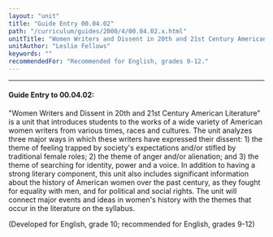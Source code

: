 ```yaml
---
layout: "unit"
title: "Guide Entry 00.04.02"
path: "/curriculum/guides/2000/4/00.04.02.x.html"
unitTitle: "Women Writers and Dissent in 20th and 21st Century American Literature"
unitAuthor: "Leslie Fellows"
keywords: ""
recommendedFor: "Recommended for English, grades 9-12."
---
```

<body>
<hr/>
<h4>
Guide Entry to 00.04.02:
</h4>
"Women Writers and Dissent in 20th and 21st Century American Literature" is a unit that introduces students to the works of a wide variety of American women writers from various times, races and cultures.  The unit analyzes three major ways in which these writers have expressed their dissent: 1) the theme of feeling trapped by society's expectations and/or stifled by traditional female roles; 2) the theme of anger and/or alienation; and 3) the theme of searching for identity, power and a voice.  In addition to having a strong literary component, this unit also includes significant information about the history of American women over the past century, as they fought for equality with men, and for political and social rights.  The unit will connect major events and ideas in women's history with the themes that occur in the literature on the syllabus.
<p>
(Developed for English, grade 10; recommended for English, grades 9-12)
</p>
</body>
